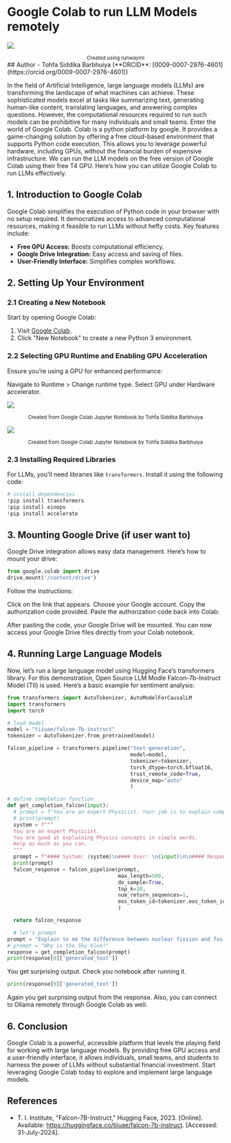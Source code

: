 # Google Colab to run LLM Models remotely

![](https://cdn.jsdelivr.net/gh/data-community-of-practice/AI-Graph-Obsidian/img/Google_Colab.png)
<div align="center"><small>Created using runwayml</small></div>
## Author  
- Tohfa Siddika Barbhuiya (**ORCID**: [0009-0007-2976-4601](https://orcid.org/0009-0007-2976-4601))  

In the field of Artificial Intelligence, large language models (LLMs) are transforming the landscape of what machines can achieve. These sophisticated models excel at tasks like summarizing text, generating human-like content, translating languages, and answering complex questions. However, the computational resources required to run such models can be prohibitive for many individuals and small teams.
Enter the world of Google Colab.
Colab is a python platform by google. It provides a game-changing solution by offering a free cloud-based environment that supports Python code execution. This allows you to leverage powerful hardware, including GPUs, without the financial burden of expensive infrastructure. We can run the LLM models on the free version of Google Colab using their free T4 GPU. Here’s how you can utilize Google Colab to run LLMs effectively.

## 1. Introduction to Google Colab

Google Colab simplifies the execution of Python code in your browser with no setup required. It democratizes access to advanced computational resources, making it feasible to run LLMs without hefty costs. Key features include:

- **Free GPU Access:** Boosts computational efficiency.
- **Google Drive Integration:** Easy access and saving of files.
- **User-Friendly Interface:** Simplifies complex workflows.

## 2. Setting Up Your Environment

### 2.1 Creating a New Notebook

Start by opening Google Colab:

1. Visit [Google Colab](https://colab.research.google.com/).
2. Click "New Notebook" to create a new Python 3 environment.

### 2.2 Selecting GPU Runtime and Enabling GPU Acceleration
Ensure you’re using a GPU for enhanced performance:

Navigate to Runtime > Change runtime type.
Select GPU under Hardware accelerator.

![](https://cdn.jsdelivr.net/gh/data-community-of-practice/AI-Graph-Obsidian/img/Runtime_type.png)

<div align="center"><small>Created from Google Colab Jupyter Notebook by Tohfa Siddika Barbhuiya</small></div>

![](https://cdn.jsdelivr.net/gh/data-community-of-practice/AI-Graph-Obsidian/img/GPU_Selection.png)

<div align="center"><small>Created from Google Colab Jupyter Notebook by Tohfa Siddika Barbhuiya</small></div>


### 2.3 Installing Required Libraries

For LLMs, you'll need libraries like `transformers`. Install it using the following code:

```python
# install dependencies
!pip install transformers
!pip install einops
!pip install accelerate
```

## 3. Mounting Google Drive (if user want to)
Google Drive integration allows easy data management. Here’s how to mount your drive:

```python
from google.colab import drive
drive.mount('/content/drive')

```
Follow the instructions:

Click on the link that appears.
Choose your Google account.
Copy the authorization code provided.
Paste the authorization code back into Colab:

After pasting the code, your Google Drive will be mounted.
You can now access your Google Drive files directly from your Colab notebook.

## 4. Running Large Language Models
Now, let’s run a large language model using Hugging Face’s transformers library. For this demonstration, Open Source LLM Modle Falcon-7b-Instruct Model (TII) is used. Here’s a basic example for sentiment analysis:

```python
from transformers import AutoTokenizer, AutoModelForCausalLM
import transformers
import torch

# load model
model = "tiiuae/falcon-7b-instruct"
tokenizer = AutoTokenizer.from_pretrained(model)

falcon_pipeline = transformers.pipeline("text-generation",
                                        model=model,
                                        tokenizer=tokenizer,
                                        torch_dtype=torch.bfloat16,
                                        trust_remote_code=True,
                                        device_map="auto"
                                        )
```

```python
# define completion function
def get_completion_falcon(input):
  # prompt = f"You are an expert Physicist. Your job is to explain complex Physics concepts in simple words. \n{input}"
  # print(prompt)
  system = f"""
  You are an expert Physicist.
  You are good at explaining Physics concepts in simple words.
  Help as much as you can.
  """
  prompt = f"#### System: {system}\n#### User: \n{input}\n\n#### Response from falcon-7b-instruct:"
  print(prompt)
  falcon_response = falcon_pipeline(prompt,
                                    max_length=500,
                                    do_sample=True,
                                    top_k=10,
                                    num_return_sequences=1,
                                    eos_token_id=tokenizer.eos_token_id,
                                    )

  return falcon_response
```

```python
  # let's prompt
prompt = "Explain to me the difference between nuclear fission and fusion."
# prompt = "Why is the Sky blue?"
response = get_completion_falcon(prompt)
print(response[0]['generated_text'])
```
You get surprising output. Check you notebook after running it.
```python
print(response[0]['generated_text'])
```
Again you get surprising output from the response.
Also, you can connect to Ollama remotely through Google Colab as well.

## 6. Conclusion
Google Colab is a powerful, accessible platform that levels the playing field for working with large language models. By providing free GPU access and a user-friendly interface, it allows individuals, small teams, and students to harness the power of LLMs without substantial financial investment. Start leveraging Google Colab today to explore and implement large language models.

## References
- T. I. Institute, "Falcon-7B-Instruct," Hugging Face, 2023. [Online]. Available: https://huggingface.co/tiiuae/falcon-7b-instruct. [Accessed: 31-July-2024].
